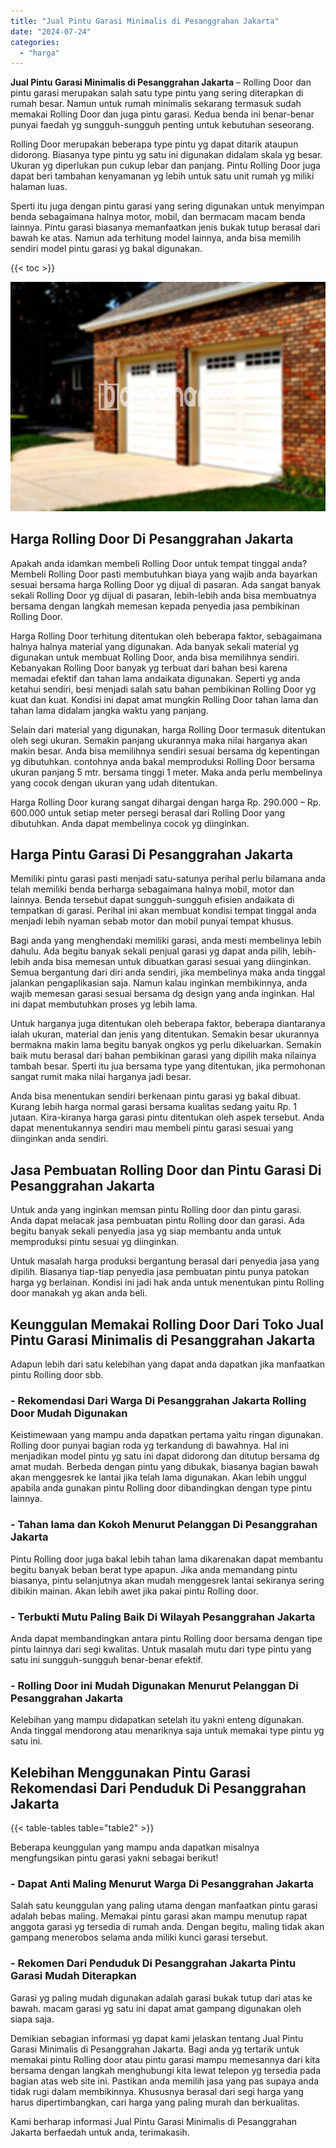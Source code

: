 ```yaml
---
title: "Jual Pintu Garasi Minimalis di Pesanggrahan Jakarta"
date: "2024-07-24"
categories: 
  - "harga"
---
```


**Jual Pintu Garasi Minimalis di Pesanggrahan Jakarta** – Rolling Door dan pintu garasi merupakan salah satu type pintu yang sering diterapkan di rumah besar. Namun untuk rumah minimalis sekarang termasuk sudah memakai Rolling Door dan juga pintu garasi. Kedua benda ini benar-benar punyai faedah yg sungguh-sungguh penting untuk kebutuhan seseorang.

Rolling Door merupakan beberapa type pintu yg dapat ditarik ataupun didorong. Biasanya type pintu yg satu ini digunakan didalam skala yg besar. Ukuran yg diperlukan pun cukup lebar dan panjang. Pintu Rolling Door juga dapat beri tambahan kenyamanan yg lebih untuk satu unit rumah yg miliki halaman luas.

Sperti itu juga dengan pintu garasi yang sering digunakan untuk menyimpan benda sebagaimana halnya motor, mobil, dan bermacam macam benda lainnya. Pintu garasi biasanya memanfaatkan jenis bukak tutup berasal dari bawah ke atas. Namun ada terhitung model lainnya, anda bisa memilih sendiri model pintu garasi yg bakal digunakan.

{{< toc >}}

![Jual Pintu Garasi Minimalis di Pesanggrahan Jakarta](/images/pintu-garasi-02.png)

## Harga Rolling Door Di Pesanggrahan Jakarta

Apakah anda idamkan membeli Rolling Door untuk tempat tinggal anda? Membeli Rolling Door pasti membutuhkan biaya yang wajib anda bayarkan sesuai bersama harga Rolling Door yg dijual di pasaran. Ada sangat banyak sekali Rolling Door yg dijual di pasaran, lebih-lebih anda bisa membuatnya bersama dengan langkah memesan kepada penyedia jasa pembikinan Rolling Door.

Harga Rolling Door terhitung ditentukan oleh beberapa faktor, sebagaimana halnya halnya material yang digunakan. Ada banyak sekali material yg digunakan untuk membuat Rolling Door, anda bisa memilihnya sendiri. Kebanyakan Rolling Door banyak yg terbuat dari bahan besi karena memadai efektif dan tahan lama andaikata digunakan. Seperti yg anda ketahui sendiri, besi menjadi salah satu bahan pembikinan Rolling Door yg kuat dan kuat. Kondisi ini dapat amat mungkin Rolling Door tahan lama dan tahan lama didalam jangka waktu yang panjang.

Selain dari material yang digunakan, harga Rolling Door termasuk ditentukan oleh segi ukuran. Semakin panjang ukurannya maka nilai harganya akan makin besar. Anda bisa memilihnya sendiri sesuai bersama dg kepentingan yg dibutuhkan. contohnya anda bakal memproduksi Rolling Door bersama ukuran panjang 5 mtr. bersama tinggi 1 meter. Maka anda perlu membelinya yang cocok dengan ukuran yang udah ditentukan.

Harga Rolling Door kurang sangat dihargai dengan harga Rp. 290.000 – Rp. 600.000 untuk setiap meter persegi berasal dari Rolling Door yang dibutuhkan. Anda dapat membelinya cocok yg diinginkan.

## Harga Pintu Garasi Di Pesanggrahan Jakarta

Memiliki pintu garasi pasti menjadi satu-satunya perihal perlu bilamana anda telah memiliki benda berharga sebagaimana halnya mobil, motor dan lainnya. Benda tersebut dapat sungguh-sungguh efisien andaikata di tempatkan di garasi. Perihal ini akan membuat kondisi tempat tinggal anda menjadi lebih nyaman sebab motor dan mobil punyai tempat khusus.

Bagi anda yang menghendaki memiliki garasi, anda mesti membelinya lebih dahulu. Ada begitu banyak sekali penjual garasi yg dapat anda pilih, lebih-lebih anda bisa memesan untuk dibuatkan garasi sesuai yang diinginkan. Semua bergantung dari diri anda sendiri, jika membelinya maka anda tinggal jalankan pengaplikasian saja. Namun kalau inginkan membikinnya, anda wajib memesan garasi sesuai bersama dg design yang anda inginkan. Hal ini dapat membutuhkan proses yg lebih lama.

Untuk harganya juga ditentukan oleh beberapa faktor, beberapa diantaranya ialah ukuran, material dan jenis yang ditentukan. Semakin besar ukurannya bermakna makin lama begitu banyak ongkos yg perlu dikeluarkan. Semakin baik mutu berasal dari bahan pembikinan garasi yang dipilih maka nilainya tambah besar. Sperti itu jua bersama type yang ditentukan, jika permohonan sangat rumit maka nilai harganya jadi besar.

Anda bisa menentukan sendiri berkenaan pintu garasi yg bakal dibuat. Kurang lebih harga normal garasi bersama kualitas sedang yaitu Rp. 1 jutaan. Kira-kiranya harga garasi pintu ditentukan oleh aspek tersebut. Anda dapat menentukannya sendiri mau membeli pintu garasi sesuai yang diinginkan anda sendiri.

## Jasa Pembuatan Rolling Door dan Pintu Garasi Di Pesanggrahan Jakarta

Untuk anda yang inginkan memsan pintu Rolling door dan pintu garasi. Anda dapat melacak jasa pembuatan pintu Rolling door dan garasi. Ada begitu banyak sekali penyedia jasa yg siap membantu anda untuk memproduksi pintu sesuai yg diinginkan.

Untuk masalah harga produksi bergantung berasal dari penyedia jasa yang dipilih. Biasanya tiap-tiap penyedia jasa pembuatan pintu punya patokan harga yg berlainan. Kondisi ini jadi hak anda untuk menentukan pintu Rolling door manakah yg akan anda beli.

## Keunggulan Memakai Rolling Door Dari Toko Jual Pintu Garasi Minimalis di Pesanggrahan Jakarta

Adapun lebih dari satu kelebihan yang dapat anda dapatkan jika manfaatkan pintu Rolling door sbb.

### \- Rekomendasi Dari Warga Di Pesanggrahan Jakarta Rolling Door Mudah Digunakan

Keistimewaan yang mampu anda dapatkan pertama yaitu ringan digunakan. Rolling door punyai bagian roda yg terkandung di bawahnya. Hal ini menjadikan model pintu yg satu ini dapat didorong dan ditutup bersama dg amat mudah. Berbeda dengan pintu yang dibukak, biasanya bagian bawah akan menggesrek ke lantai jika telah lama digunakan. Akan lebih unggul apabila anda gunakan pintu Rolling door dibandingkan dengan type pintu lainnya.

### \- Tahan lama dan Kokoh Menurut Pelanggan Di Pesanggrahan Jakarta

Pintu Rolling door juga bakal lebih tahan lama dikarenakan dapat membantu begitu banyak beban berat type apapun. Jika anda memandang pintu biasanya, pintu selanjutnya akan mudah menggesrek lantai sekiranya sering dibikin mainan. Akan lebih awet jika pakai pintu Rolling door.

### \- Terbukti Mutu Paling Baik Di Wilayah Pesanggrahan Jakarta

Anda dapat membandingkan antara pintu Rolling door bersama dengan tipe pintu lainnya dari segi kwalitas. Untuk masalah mutu dari type pintu yang satu ini sungguh-sungguh benar-benar efektif.

### \- Rolling Door ini Mudah Digunakan Menurut Pelanggan Di Pesanggrahan Jakarta

Kelebihan yang mampu didapatkan setelah itu yakni enteng digunakan. Anda tinggal mendorong atau menariknya saja untuk memakai type pintu yg satu ini.

## Kelebihan Menggunakan Pintu Garasi Rekomendasi Dari Penduduk Di Pesanggrahan Jakarta

{{< table-tables table="table2" >}}

Beberapa keunggulan yang mampu anda dapatkan misalnya mengfungsikan pintu garasi yakni sebagai berikut!

### \- Dapat Anti Maling Menurut Warga Di Pesanggrahan Jakarta

Salah satu keunggulan yang paling utama dengan manfaatkan pintu garasi adalah bebas maling. Memakai pintu garasi akan mampu menutup rapat anggota garasi yg tersedia di rumah anda. Dengan begitu, maling tidak akan gampang menerobos selama anda miliki kunci garasi tersebut.

### \- Rekomen Dari Penduduk Di Pesanggrahan Jakarta Pintu Garasi Mudah Diterapkan

Garasi yg paling mudah digunakan adalah garasi bukak tutup dari atas ke bawah. macam garasi yg satu ini dapat amat gampang digunakan oleh siapa saja.

Demikian sebagian informasi yg dapat kami jelaskan tentang Jual Pintu Garasi Minimalis di Pesanggrahan Jakarta. Bagi anda yg tertarik untuk memakai pintu Rolling door atau pintu garasi mampu memesannya dari kita bersama dengan langkah menghubungi kita lewat telepon yg tersedia pada bagian atas web site ini. Pastikan anda memilih jasa yang pas supaya anda tidak rugi dalam membikinnya. Khususnya berasal dari segi harga yang harus dipertimbangkan, cari harga yang paling murah dan berkualitas.

Kami berharap informasi Jual Pintu Garasi Minimalis di Pesanggrahan Jakarta berfaedah untuk anda, terimakasih.
